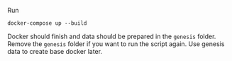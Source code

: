 Run

```
docker-compose up --build
```

Docker should finish and data should be prepared in the `genesis` folder.
Remove the `genesis` folder if you want to run the script again.
Use genesis data to create base docker later.

